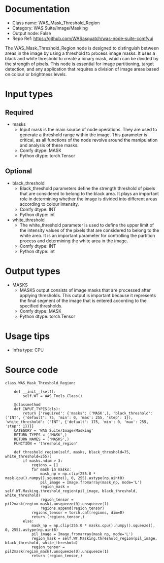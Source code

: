# Documentation
- Class name: WAS_Mask_Threshold_Region
- Category: WAS Suite/Image/Masking
- Output node: False
- Repo Ref: https://github.com/WASasquatch/was-node-suite-comfyui

The WAS_Mask_Threshold_Region node is designed to distinguish between areas in the image by using a threshold to process image masks. It uses a black and white threshold to create a binary mask, which can be divided by the strength of pixels. This node is essential for image partitioning, target detection, and any application that requires a division of image areas based on colour or brightness levels.

# Input types
## Required
- masks
    - Input mask is the main source of node operations. They are used to generate a threshold range within the image. This parameter is critical, as all functions of the node revolve around the manipulation and analysis of these masks.
    - Comfy dtype: MASK
    - Python dtype: torch.Tensor
## Optional
- black_threshold
    - Black_threshold parameters define the strength threshold of pixels that are considered to belong to the black area. It plays an important role in determining whether the image is divided into different areas according to colour intensity.
    - Comfy dtype: INT
    - Python dtype: int
- white_threshold
    - The white_threshold parameter is used to define the upper limit of the intensity values of the pixels that are considered to belong to the white area. It is an important parameter for controlling the partition process and determining the white area in the image.
    - Comfy dtype: INT
    - Python dtype: int

# Output types
- MASKS
    - MASKS output consists of image masks that are processed after applying thresholds. This output is important because it represents the final segment of the image that is entered according to the specified thresholds.
    - Comfy dtype: MASK
    - Python dtype: torch.Tensor

# Usage tips
- Infra type: CPU

# Source code
```
class WAS_Mask_Threshold_Region:

    def __init__(self):
        self.WT = WAS_Tools_Class()

    @classmethod
    def INPUT_TYPES(cls):
        return {'required': {'masks': ('MASK',), 'black_threshold': ('INT', {'default': 75, 'min': 0, 'max': 255, 'step': 1}), 'white_threshold': ('INT', {'default': 175, 'min': 0, 'max': 255, 'step': 1})}}
    CATEGORY = 'WAS Suite/Image/Masking'
    RETURN_TYPES = ('MASK',)
    RETURN_NAMES = ('MASKS',)
    FUNCTION = 'threshold_region'

    def threshold_region(self, masks, black_threshold=75, white_threshold=255):
        if masks.ndim > 3:
            regions = []
            for mask in masks:
                mask_np = np.clip(255.0 * mask.cpu().numpy().squeeze(), 0, 255).astype(np.uint8)
                pil_image = Image.fromarray(mask_np, mode='L')
                region_mask = self.WT.Masking.threshold_region(pil_image, black_threshold, white_threshold)
                region_tensor = pil2mask(region_mask).unsqueeze(0).unsqueeze(1)
                regions.append(region_tensor)
            regions_tensor = torch.cat(regions, dim=0)
            return (regions_tensor,)
        else:
            mask_np = np.clip(255.0 * masks.cpu().numpy().squeeze(), 0, 255).astype(np.uint8)
            pil_image = Image.fromarray(mask_np, mode='L')
            region_mask = self.WT.Masking.threshold_region(pil_image, black_threshold, white_threshold)
            region_tensor = pil2mask(region_mask).unsqueeze(0).unsqueeze(1)
            return (region_tensor,)
```